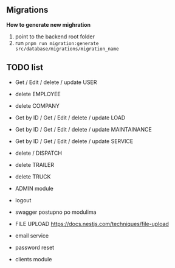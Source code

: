 ## Migrations

**How to generate new mighration**

1. point to the backend root folder
2. run `pnpm run migration:generate src/database/migrations/migration_name`

## TODO list

- Get / Edit / delete / update USER
- delete EMPLOYEE
- delete COMPANY
- Get by ID / Get / Edit / delete / update LOAD
- Get by ID / Get / Edit / delete / update MAINTAINANCE
- Get by ID / Get / Edit / delete / update SERVICE
- delete / DISPATCH
- delete TRAILER
- delete TRUCK
- ADMIN module
- logout
- swagger postupno po modulima
- FILE UPLOAD https://docs.nestjs.com/techniques/file-upload
- email service
- password reset

- clients module
